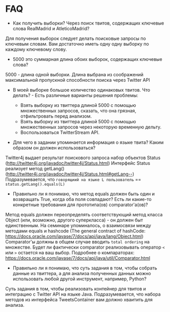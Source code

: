 # FAQ

* Как получить выборки? Через поиск твитов, содержащих ключевые слова RealMadrid и AtleticoMadrid?

Для получения выборок следует делать поисковые запросы по ключевым словам.
Вам достаточно иметь одну одну выборку по каждому ключевому слову.

* 5000 это суммарная длина обоих выборок, содержащих ключевые слова?

5000 - длина одной выборки. Длина выбрана из соображений максимальной пропускной способности поиска через Twitter API

* В моей выборке большое количество одинаковых твитов. Что делать? - Есть различные варианты решения проблемы: 
  * Взять выборку из твиттера длиной 5000 с помощью множественных запросов, сказать, что она грязная, отфильтровать перед анализом.
  * Взять выборку из твиттера длиной 5000 с помощью множественных запросов через некоторую временную дельту.
  * Воспользоваться TwitterStream API.

* Для чего в задании упоминается информация о языке твита? Каким образом он должен использоваться?

Twitter4j выдает результат поискового запроса набор объектов Status (http://twitter4j.org/javadoc/twitter4j/Status.html)
Интерфейс Status реализует метод getLang() (http://twitter4j.org/javadoc/twitter4j/Status.html#getLang--) 
Подразумевается, что `говорящиий на языке L пользователь` == `status.getLang().equals(L)`

* Правильно ли я понимаю, что метод equals должен быть один и возвращать True, когда оба поля совпадают? Есть ли какие-то конкретные требования для прототипа(ов) comparator'а(ов)? 

Метод equals должен переопределять соответствующий метод класса Object (или, возможно, другого суперкласса) - он должен быт единственным.
На семинаре упоминалось, о взаимосвязи между методами equals и hashcode (The general contract of hashCode: https://docs.oracle.com/javase/7/docs/api/java/lang/Object.html) 
Comparator'ы должны в общем случае вводить `total ordering` на множестве. Будет ли фактически comparator реализовывать оператор `<` или `>` остается на ваш выбор. Подробнее о компараторах: https://docs.oracle.com/javase/7/docs/api/java/util/Comparator.html

* Правильно ли я понимаю, что суть задания в том, чтобы собрать данные из твиттера, а для анализа полученных данных можно использовать любой другой инструмент, например, Python?

Суть задания в том, чтобы реализовать контейнер для твитов и интеграцию с Twitter API на языке Java. Подразумевается, что набора методов из интерфейса TweetsContainer вам должно хваитить для анализа.

